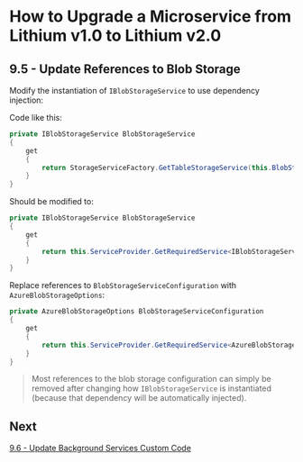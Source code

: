 # How to Upgrade a Microservice from Lithium v1.0 to Lithium v2.0

## 9.5 - Update References to Blob Storage

Modify the instantiation of `IBlobStorageService` to use dependency injection:

Code like this:

```csharp
private IBlobStorageService BlobStorageService
{
    get
    {
        return StorageServiceFactory.GetTableStorageService(this.BlobStorageServiceConfiguration);
    }
}
```

Should be modified to:

```csharp
private IBlobStorageService BlobStorageService
{
    get
    {
        return this.ServiceProvider.GetRequiredService<IBlobStorageService>();
    }
}
```

Replace references to `BlobStorageServiceConfiguration` with `AzureBlobStorageOptions`:

```csharp
private AzureBlobStorageOptions BlobStorageServiceConfiguration
{
    get
    {
        return this.ServiceProvider.GetRequiredService<AzureBlobStorageOptions>();
    }
}
```

> Most references to the blob storage configuration can simply be removed after changing how `IBlobStorageService` is instantiated (because that dependency will be automatically injected).

## Next

[9.6 - Update Background Services Custom Code](./09.6-update-webapi-background-services.md)